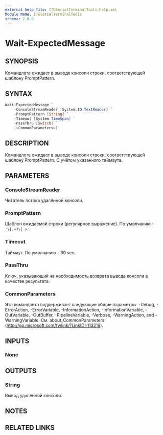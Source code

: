 ```yaml
---
external help file: ITGSerialTerminalTools-help.xml
Module Name: ITGSerialTerminalTools
schema: 2.0.0
---
```


# Wait-ExpectedMessage

## SYNOPSIS

Командлета ожидает в выводе консоли строки, соответствующей шаблону PromptPattern.

## SYNTAX

```powershell
Wait-ExpectedMessage `
    -ConsoleStreamReader [System.IO.TextReader] `
    -PromptPattern [String] `
    -Timeout [System.TimeSpan] `
    -PassThru [Switch] `
    [<CommonParameters>]
```

## DESCRIPTION

Командлета ожидает в выводе консоли строки, соответствующей шаблону PromptPattern.
С учётом указанного таймаута.

## PARAMETERS

### ConsoleStreamReader

Читатель потока удалённой консоли.

### PromptPattern

Шаблон ожидаемой строки (регулярное выражение). По умолчанию - `'\[.+?\] >'`.

### Timeout

Таймаут. По умолчанию - 30 sec.

### PassThru

Ключ, указывающий на необходимость возврата вывода консоли в качестве результата.

### CommonParameters

Эта командлета поддерживает следующие общие параметры:
-Debug, -ErrorAction, -ErrorVariable,
-InformationAction, -InformationVariable, -OutVariable, -OutBuffer,
-PipelineVariable, -Verbose, -WarningAction, and -WarningVariable.
См. about_CommonParameters (http://go.microsoft.com/fwlink/?LinkID=113216).

## INPUTS

### None

## OUTPUTS

### String

Вывод удалённой консоли.

## NOTES

## RELATED LINKS
